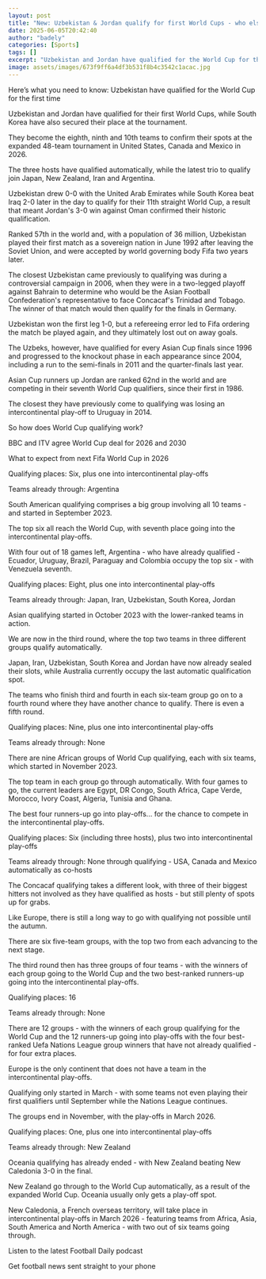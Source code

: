 ```yaml
---
layout: post
title: "New: Uzbekistan & Jordan qualify for first World Cups - who else is through?"
date: 2025-06-05T20:42:40
author: "badely"
categories: [Sports]
tags: []
excerpt: "Uzbekistan and Jordan have qualified for the World Cup for the first time, but who else has secured their place at the tournament?"
image: assets/images/673f9ff6a4df3b531f8b4c3542c1acac.jpg
---
```


Here’s what you need to know: Uzbekistan have qualified for the World Cup for the first time

Uzbekistan and Jordan have qualified for their first World Cups, while South Korea have also secured their place at the tournament.

They become the eighth, ninth and 10th teams to confirm their spots at the expanded 48-team tournament in United States, Canada and Mexico in 2026.

The three hosts have qualified automatically, while the latest trio to qualify join Japan, New Zealand, Iran and Argentina.

Uzbekistan drew 0-0 with the United Arab Emirates while South Korea beat Iraq 2-0 later in the day to qualify for their 11th straight World Cup, a result that meant Jordan's 3-0 win against Oman confirmed their historic qualification.

Ranked 57th in the world and, with a population of 36 million, Uzbekistan played their first match as a sovereign nation in June 1992 after leaving the Soviet Union, and were accepted by world governing body Fifa two years later.

The closest Uzbekistan came previously to qualifying was during a controversial campaign in 2006, when they were in a two-legged playoff against Bahrain to determine who would be the Asian Football Confederation's representative to face Concacaf's Trinidad and Tobago. The winner of that match would then qualify for the finals in Germany.

Uzbekistan won the first leg 1-0, but a refereeing error led to Fifa ordering the match be played again, and they ultimately lost out on away goals.

The Uzbeks, however, have qualified for every Asian Cup finals since 1996 and progressed to the knockout phase in each appearance since 2004, including a run to the semi-finals in 2011 and the quarter-finals last year.

Asian Cup runners up Jordan are ranked 62nd in the world and are competing in their seventh World Cup qualifiers, since their first in 1986.

The closest they have previously come to qualifying was losing an intercontinental play-off to Uruguay in 2014.

So how does World Cup qualifying work?

BBC and ITV agree World Cup deal for 2026 and 2030

What to expect from next Fifa World Cup in 2026

Qualifying places: Six, plus one into intercontinental play-offs

Teams already through: Argentina

South American qualifying comprises a big group involving all 10 teams - and started in September 2023.

The top six all reach the World Cup, with seventh place going into the intercontinental play-offs.

With four out of 18 games left, Argentina - who have already qualified - Ecuador, Uruguay, Brazil, Paraguay and Colombia occupy the top six - with Venezuela seventh.

Qualifying places: Eight, plus one into intercontinental play-offs

Teams already through: Japan, Iran, Uzbekistan, South Korea, Jordan

Asian qualifying started in October 2023 with the lower-ranked teams in action.

We are now in the third round, where the top two teams in three different groups qualify automatically.

Japan, Iran, Uzbekistan, South Korea and Jordan have now already sealed their slots, while Australia currently occupy the last automatic qualification spot.

The teams who finish third and fourth in each six-team group go on to a fourth round where they have another chance to qualify. There is even a fifth round.

Qualifying places: Nine, plus one into intercontinental play-offs

Teams already through: None

There are nine African groups of World Cup qualifying, each with six teams, which started in November 2023.

The top team in each group go through automatically. With four games to go, the current leaders are Egypt, DR Congo, South Africa, Cape Verde, Morocco, Ivory Coast, Algeria, Tunisia and Ghana.

The best four runners-up go into play-offs... for the chance to compete in the intercontinental play-offs.

Qualifying places: Six (including three hosts), plus two into intercontinental play-offs

Teams already through: None through qualifying - USA, Canada and Mexico automatically as co-hosts

The Concacaf qualifying takes a different look, with three of their biggest hitters not involved as they have qualified as hosts - but still plenty of spots up for grabs.

Like Europe, there is still a long way to go with qualifying not possible until the autumn.

There are six five-team groups, with the top two from each advancing to the next stage.

The third round then has three groups of four teams - with the winners of each group going to the World Cup and the two best-ranked runners-up going into the intercontinental play-offs.

Qualifying places: 16

Teams already through: None

There are 12 groups - with the winners of each group qualifying for the World Cup and the 12 runners-up going into play-offs with the four best-ranked Uefa Nations League group winners that have not already qualified - for four extra places.

Europe is the only continent that does not have a team in the intercontinental play-offs.

Qualifying only started in March - with some teams not even playing their first qualifiers until September while the Nations League continues.

The groups end in November, with the play-offs in March 2026.

Qualifying places: One, plus one into intercontinental play-offs

Teams already through: New Zealand

Oceania qualifying has already ended - with New Zealand beating New Caledonia 3-0 in the final.

New Zealand go through to the World Cup automatically, as a result of the expanded World Cup. Oceania usually only gets a play-off spot.

New Caledonia, a French overseas territory, will take place in intercontinental play-offs in March 2026 - featuring teams from Africa, Asia, South America and North America - with two out of six teams going through.

Listen to the latest Football Daily podcast

Get football news sent straight to your phone


